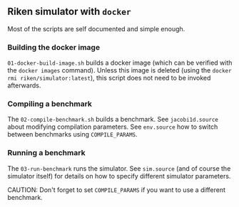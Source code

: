 ## Riken simulator with `docker`
Most of the scripts are self documented and simple enough.

### Building the docker image
`01-docker-build-image.sh` builds a docker image (which can be
verified with the `docker images` command).  Unless this image is
deleted (using the `docker rmi riken/simulator:latest`), this script
does not need to be invoked afterwards.

### Compiling a benchmark
The `02-compile-benchmark.sh` builds a benchmark. See
`jacobi1d.source` about modifying compilation parameters.  See
`env.source` how to switch between benchmarks using `COMPILE_PARAMS`.

### Running a benchmark
The `03-run-benchmark` runs the simulator.  See `sim.source` (and of
course the simulator itself) for details on how to specify different
simulator parameters.

CAUTION: Don't forget to set `COMPILE_PARAMS` if you want to use a
different benchmark.

